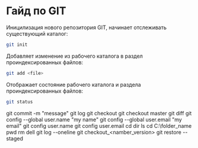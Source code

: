 # Гайд по GIT
Иницилизация нового репозитория GIT, начинает отслеживать существующий каталог:
```sh
git init
```
Добавляет изменение из рабочего каталога в раздел проиндексированных файлов:
```sh
git add <file>
```
Отображает состояние рабочего каталога и раздела проиндексированных файлов:
```sh
git status
```
git commit -m "message"
git log
git checkout
git checkout master
git diff
git config --global user.name "my name"
git config --global user.email "my email"
git config user.name 
git config user.email
cd 
dir
ls
cd C:\folder_name
pwd
rm <file>
dell <file>
git log --oneline
git checkout_<namber_version>
git restore --staged<file>
